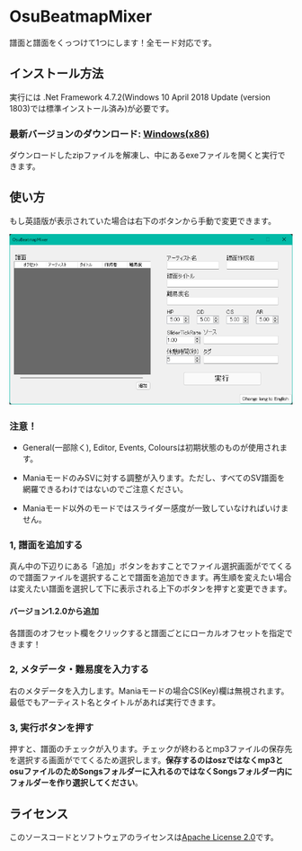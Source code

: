 # OsuBeatmapMixer

譜面と譜面をくっつけて1つにします！全モード対応です。

## インストール方法

実行には .Net Framework 4.7.2(Windows 10 April 2018 Update
(version 1803)では標準インストール済み)が必要です。

### 最新バージョンのダウンロード: [Windows(x86)](https://github.com/Fairy-Phy/OsuBeatmapMixer/releases/latest/download/OsuBeatmapMixer.zip)

ダウンロードしたzipファイルを解凍し、中にあるexeファイルを開くと実行できます。

## 使い方

もし英語版が表示されていた場合は右下のボタンから手動で変更できます。

![画像](./windowsample_ja.png)

### 注意！

* General(一部除く), Editor, Events, Coloursは初期状態のものが使用されます。

* ManiaモードのみSVに対する調整が入ります。ただし、すべてのSV譜面を網羅できるわけではないのでご注意ください。

* Maniaモード以外のモードではスライダー感度が一致していなければいけません。

### 1, 譜面を追加する

真ん中の下辺りにある「追加」ボタンをおすことでファイル選択画面がでてくるので譜面ファイルを選択することで譜面を追加できます。再生順を変えたい場合は変えたい譜面を選択して下に表示される上下のボタンを押すと変更できます。

#### バージョン1.2.0から追加

各譜面のオフセット欄をクリックすると譜面ごとにローカルオフセットを指定できます！

### 2, メタデータ・難易度を入力する

右のメタデータを入力します。Maniaモードの場合CS(Key)欄は無視されます。最低でもアーティスト名とタイトルがあれば実行できます。

### 3, 実行ボタンを押す

押すと、譜面のチェックが入ります。チェックが終わるとmp3ファイルの保存先を選択する画面がでてくるため選択します。**__保存するのはoszではなくmp3とosuファイルのためSongsフォルダーに入れるのではなくSongsフォルダー内にフォルダーを作り選択してください__**。

## ライセンス

このソースコードとソフトウェアのライセンスは[Apache License 2.0](./LICENSE)です。
